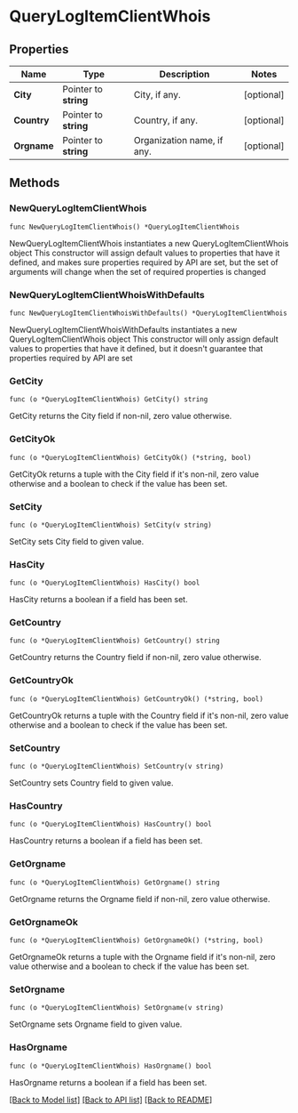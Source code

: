 # QueryLogItemClientWhois

## Properties

Name | Type | Description | Notes
------------ | ------------- | ------------- | -------------
**City** | Pointer to **string** | City, if any.  | [optional] 
**Country** | Pointer to **string** | Country, if any.  | [optional] 
**Orgname** | Pointer to **string** | Organization name, if any.  | [optional] 

## Methods

### NewQueryLogItemClientWhois

`func NewQueryLogItemClientWhois() *QueryLogItemClientWhois`

NewQueryLogItemClientWhois instantiates a new QueryLogItemClientWhois object
This constructor will assign default values to properties that have it defined,
and makes sure properties required by API are set, but the set of arguments
will change when the set of required properties is changed

### NewQueryLogItemClientWhoisWithDefaults

`func NewQueryLogItemClientWhoisWithDefaults() *QueryLogItemClientWhois`

NewQueryLogItemClientWhoisWithDefaults instantiates a new QueryLogItemClientWhois object
This constructor will only assign default values to properties that have it defined,
but it doesn't guarantee that properties required by API are set

### GetCity

`func (o *QueryLogItemClientWhois) GetCity() string`

GetCity returns the City field if non-nil, zero value otherwise.

### GetCityOk

`func (o *QueryLogItemClientWhois) GetCityOk() (*string, bool)`

GetCityOk returns a tuple with the City field if it's non-nil, zero value otherwise
and a boolean to check if the value has been set.

### SetCity

`func (o *QueryLogItemClientWhois) SetCity(v string)`

SetCity sets City field to given value.

### HasCity

`func (o *QueryLogItemClientWhois) HasCity() bool`

HasCity returns a boolean if a field has been set.

### GetCountry

`func (o *QueryLogItemClientWhois) GetCountry() string`

GetCountry returns the Country field if non-nil, zero value otherwise.

### GetCountryOk

`func (o *QueryLogItemClientWhois) GetCountryOk() (*string, bool)`

GetCountryOk returns a tuple with the Country field if it's non-nil, zero value otherwise
and a boolean to check if the value has been set.

### SetCountry

`func (o *QueryLogItemClientWhois) SetCountry(v string)`

SetCountry sets Country field to given value.

### HasCountry

`func (o *QueryLogItemClientWhois) HasCountry() bool`

HasCountry returns a boolean if a field has been set.

### GetOrgname

`func (o *QueryLogItemClientWhois) GetOrgname() string`

GetOrgname returns the Orgname field if non-nil, zero value otherwise.

### GetOrgnameOk

`func (o *QueryLogItemClientWhois) GetOrgnameOk() (*string, bool)`

GetOrgnameOk returns a tuple with the Orgname field if it's non-nil, zero value otherwise
and a boolean to check if the value has been set.

### SetOrgname

`func (o *QueryLogItemClientWhois) SetOrgname(v string)`

SetOrgname sets Orgname field to given value.

### HasOrgname

`func (o *QueryLogItemClientWhois) HasOrgname() bool`

HasOrgname returns a boolean if a field has been set.


[[Back to Model list]](../README.md#documentation-for-models) [[Back to API list]](../README.md#documentation-for-api-endpoints) [[Back to README]](../README.md)


